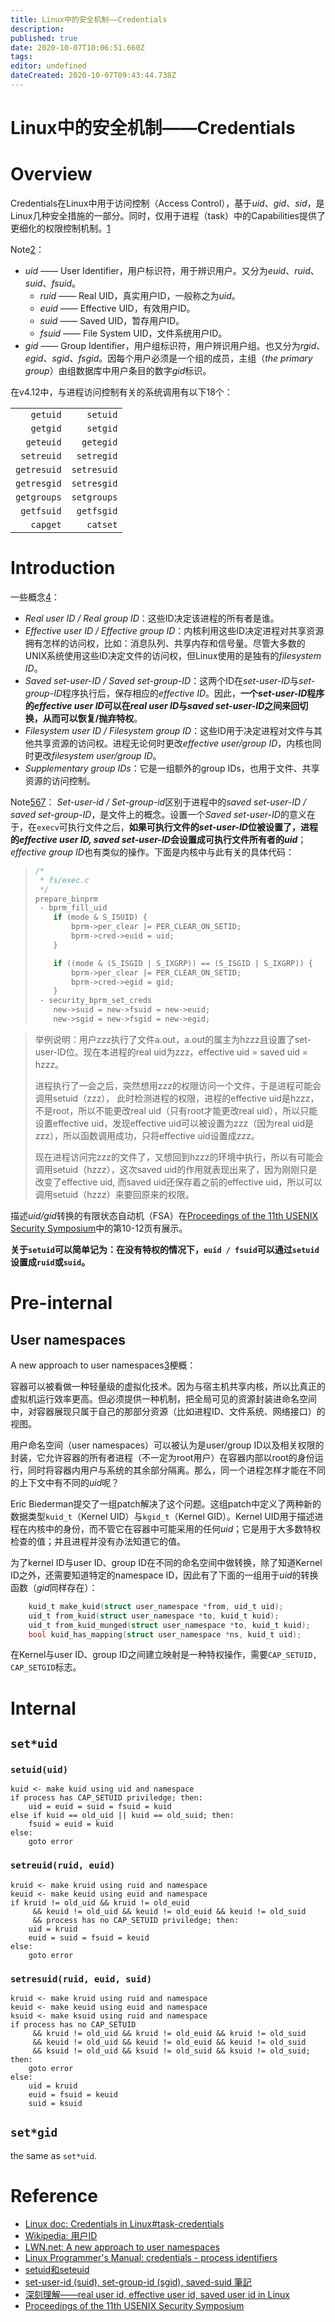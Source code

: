 ```yaml
---
title: Linux中的安全机制——Credentials
description: 
published: true
date: 2020-10-07T10:06:51.660Z
tags: 
editor: undefined
dateCreated: 2020-10-07T09:43:44.738Z
---
```


# Linux中的安全机制——Credentials

<!-- TITLE: Credentials -->
<!-- SUBTITLE: 09/15/2018完工 -->
# Overview
Credentials在Linux中用于访问控制（Access Control），基于*uid*、*gid*、*sid*，是Linux几种安全措施的一部分。同时，仅用于进程（task）中的Capabilities提供了更细化的权限控制机制。[1][1]

Note[2][2]：
* *uid* —— User Identifier，用户标识符，用于辨识用户。又分为*euid*、*ruid*、*suid*、*fsuid*。
  	- *ruid* —— Real UID，真实用户ID，一般称之为*uid*。
  	- *euid* —— Effective UID，有效用户ID。
  	-  *suid* —— Saved UID，暂存用户ID。
  	-  *fsuid* —— File System UID，文件系统用户ID。
* *gid* —— Group Identifier，用户组标识符，用户辨识用户组。也又分为*rgid*、*egid*、*sgid*、*fsgid*。因每个用户必须是一个组的成员，主组（*the primary group*）由组数据库中用户条目的数字*gid*标识。

在v4.12中，与进程访问控制有关的系统调用有以下18个：

| | |
| --: | --: |
| `getuid` | `setuid` | 
| `getgid` | `setgid` |
| `geteuid` |`getegid` |
| `setreuid` | `setregid` |
| `getresuid` | `setresuid` | 
| `getresgid` | `setresgid` |
| `getgroups` | `setgroups` |
| `getfsuid` | `getfsgid` | 
| `capget` | `catset` |

# Introduction
一些概念[4][4]：
- *Real user ID / Real group ID*：这些ID决定该进程的所有者是谁。
- *Effective user ID / Effective group ID*：内核利用这些ID决定进程对共享资源拥有怎样的访问权，比如：消息队列、共享内存和信号量。尽管大多数的UNIX系统使用这些ID决定文件的访问权，但Linux使用的是独有的*filesystem ID*。
- *Saved set-user-ID / Saved set-group-ID*：这两个ID在*set-user-ID*与*set-group-ID*程序执行后，保存相应的*effective ID*。因此，__一个*set-user-ID*程序的*effective user ID*可以在*real user ID*与*saved set-user-ID*之间来回切换，从而可以恢复/抛弃特权__。
- *Filesystem user ID / Filesystem group ID*：这些ID用于决定进程对文件与其他共享资源的访问权。进程无论何时更改*effective user/group ID*，内核也同时更改*filesystem user/group ID*。
-  *Supplementary group IDs*：它是一组额外的group IDs，也用于文件、共享资源的访问控制。

Note[5][5][6][6][7][7]：
*Set-user-id / Set-group-id*区别于进程中的*saved set-user-ID / saved set-group-ID*，是文件上的概念。设置一个*Saved set-user-ID*的意义在于，在`execv`可执行文件之后，__如果可执行文件的*set-user-ID*位被设置了，进程的*effective user ID, saved set-user-ID*会设置成可执行文件所有者的*uid*__；*effective group ID*也有类似的操作。下面是内核中与此有关的具体代码：
> ```c
> /* 
>  * fs/exec.c
>  */
> prepare_binprm
>  - bprm_fill_uid
>     if (mode & S_ISUID) {
>         bprm->per_clear |= PER_CLEAR_ON_SETID;
>         bprm->cred->euid = uid;
>     }
> 
>     if ((mode & (S_ISGID | S_IXGRP)) == (S_ISGID | S_IXGRP)) {
>         bprm->per_clear |= PER_CLEAR_ON_SETID;
>         bprm->cred->egid = gid;
>     }
>  - security_bprm_set_creds
>     new->suid = new->fsuid = new->euid;
>     new->sgid = new->fsgid = new->egid;
> ```

> 举例说明：用户zzz执行了文件a.out，a.out的属主为hzzz且设置了set-user-ID位。现在本进程的real uid为zzz，effective uid = saved uid = hzzz。
> 
> 进程执行了一会之后，突然想用zzz的权限访问一个文件，于是进程可能会调用setuid（zzz）， 此时检测进程的权限，进程的effective uid是hzzz，不是root，所以不能更改real uid（只有root才能更改real uid），所以只能设置effective uid，发现effective uid可以被设置为zzz（因为real uid是zzz），所以函数调用成功，只将effective uid设置成zzz。
> 
> 现在进程访问完zzz的文件了，又想回到hzzz的环境中执行，所以有可能会调用setuid（hzzz），这次saved uid的作用就表现出来了，因为刚刚只是改变了effective uid, 而saved uid还保存着之前的effective uid，所以可以调用setuid（hzzz）来要回原来的权限。

描述*uid/gid*转换的有限状态自动机（FSA）在[Proceedings of the 11th USENIX Security Symposium][8]中的第10-12页有展示。

**关于`setuid`可以简单记为：在没有特权的情况下，`euid / fsuid`可以通过`setuid`设置成`ruid`或`suid`。**

# Pre-internal
## User namespaces
A new approach to user namespaces[3][3]梗概：

容器可以被看做一种轻量级的虚拟化技术。因为与宿主机共享内核，所以比真正的虚拟机运行效率更高。但必须提供一种机制，把全局可见的资源封装进命名空间中，对容器展现只属于自己的那部分资源（比如进程ID、文件系统、网络接口）的视图。

用户命名空间（user namespaces）可以被认为是user/group ID以及相关权限的封装，它允许容器的所有者进程（不一定为root用户）在容器内部以root的身份运行，同时将容器内用户与系统的其余部分隔离。那么，同一个进程怎样才能在不同的上下文中有不同的*uid*呢？

Eric Biederman提交了一组patch解决了这个问题。这组patch中定义了两种新的数据类型`kuid_t`（Kernel UID）与`kgid_t`（Kernel GID）。Kernel UID用于描述进程在内核中的身份，而不管它在容器中可能采用的任何*uid*；它是用于大多数特权检查的值；并且进程并没有办法知道它的值。

为了kernel ID与user ID、group ID在不同的命名空间中做转换，除了知道Kernel ID之外，还需要知道特定的namespace ID，因此有了下面的一组用于*uid*的转换函数（*gid*同样存在）：

```c
    kuid_t make_kuid(struct user_namespace *from, uid_t uid);
    uid_t from_kuid(struct user_namespace *to, kuid_t kuid);
    uid_t from_kuid_munged(struct user_namespace *to, kuid_t kuid);
    bool kuid_has_mapping(struct user_namespace *ns, kuid_t uid);
```

在Kernel与user ID、group ID之间建立映射是一种特权操作，需要`CAP_SETUID, CAP_SETGID`标志。

# Internal
## `set*uid`
### `setuid(uid)`
```
kuid <- make kuid using uid and namespace
if process has CAP_SETUID priviledge; then:
    uid = euid = suid = fsuid = kuid
else if kuid == old_uid || kuid == old_suid; then:
    fsuid = euid = kuid
else:
    goto error
```
### `setreuid(ruid, euid)`
```
kruid <- make kruid using ruid and namespace
keuid <- make keuid using euid and namespace
if kruid != old_uid && kruid != old_euid 
     && keuid != old_uid && keuid != old_euid && keuid != old_suid
     && process has no CAP_SETUID priviledge; then:
    uid = kruid
    euid = suid = fsuid = keuid
else:
    goto error
```
### `setresuid(ruid, euid, suid)`
```
kruid <- make kruid using ruid and namespace
keuid <- make keuid using euid and namespace
ksuid <- make ksuid using ruid and namespace
if process has no CAP_SETUID
     && kruid != old_uid && kruid != old_euid && kruid != old_suid
     && keuid != old_uid && keuid != old_euid && keuid != old_suid
     && ksuid != old_uid && ksuid != old_suid && ksuid != old_suid; then:
    goto error
else:
    uid = kruid
    euid = fsuid = keuid
    suid = ksuid
```
## `set*gid`
the same as `set*uid`.

# Reference

- [Linux doc: Credentials in Linux#task-credentials][1]
- [Wikipedia: 用户ID][2]
- [LWN.net: A new approach to user namespaces][3]
- [Linux Programmer's Manual: credentials - process identifiers][4]
- [setuid和seteuid][5]
- [set-user-id (suid), set-group-id (sgid), saved-suid 筆記][6]
- [深刻理解——real user id, effective user id, saved user id in Linux][7]
- [Proceedings of the 11th USENIX Security Symposium][8]

[1]: https://www.kernel.org/doc/html/v4.17/security/credentials.html#task-credentials "Linux doc: Credentials in Linux#task-credentials"
[2]: https://zh.wikipedia.org/wiki/%E7%94%A8%E6%88%B7ID "Wikipedia: 用户ID"
[3]: https://lwn.net/Articles/491310/ "LWN.net: A new approach to user namespaces"
[4]: http://man7.org/linux/man-pages/man7/credentials.7.html "Linux Programmer's Manual: credentials - process identifiers"
[5]: https://lengzzz.com/note/archive-20140117 "setuid和seteuid"
[6]: https://kenlosolid.blogspot.com/2010/11/set-user-id-suid-set-group-id-sgid.html "set-user-id (suid), set-group-id (sgid), saved-suid 筆記"
[7]: https://blog.csdn.net/fmeng23/article/details/23115989 "深刻理解——real user id, effective user id, saved user id in Linux"
[8]: https://www.usenix.org/legacy/event/sec02/full_papers/chen/chen.pdf "Proceedings of the 11th USENIX Security Symposium"
